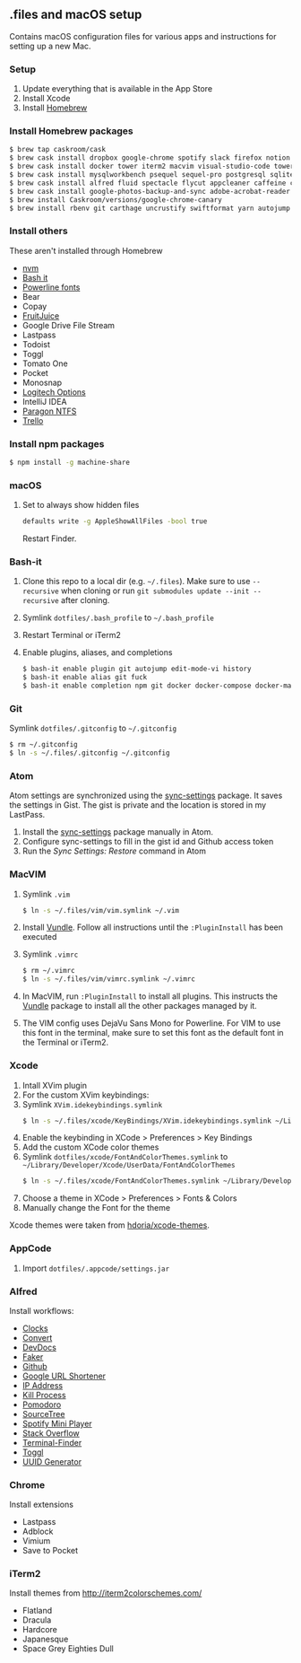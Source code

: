 ## .files and macOS setup

Contains macOS configuration files for various apps and instructions for setting up a new Mac.

### Setup

1. Update everything that is available in the App Store
2. Install Xcode
3. Install [Homebrew](https://brew.sh)

### Install Homebrew packages

```bash
$ brew tap caskroom/cask
$ brew cask install dropbox google-chrome spotify slack firefox notion
$ brew cask install docker tower iterm2 macvim visual-studio-code tower cyberduck simsim
$ brew cask install mysqlworkbench psequel sequel-pro postgresql sqlitebrowser
$ brew cask install alfred fluid spectacle flycut appcleaner caffeine commander-one flux keepassxc omnidisksweeper
$ brew cask install google-photos-backup-and-sync adobe-acrobat-reader handbrake vlc libreoffice
$ brew install Caskroom/versions/google-chrome-canary
$ brew install rbenv git carthage uncrustify swiftformat yarn autojump thefuck lnav watchman tree ncdu
```

### Install others

These aren't installed through Homebrew

* [nvm](https://github.com/creationix/nvm#git-install)
* [Bash it](https://github.com/Bash-it/bash-it)
* [Powerline fonts](https://github.com/powerline/fonts)
* Bear
* Copay
* [FruitJuice](https://itunes.apple.com/us/app/fruitjuice-battery-health/id671736912?mt=12)
* Google Drive File Stream
* Lastpass
* Todoist
* Toggl
* Tomato One
* Pocket
* Monosnap
* [Logitech Options](http://support.logitech.com/en_us/software/options)
* IntelliJ IDEA
* [Paragon NTFS](https://www.paragon-software.com/ufsdhome/ntfs-mac/)
* [Trello](https://trello.com/platforms)

### Install npm packages

```bash
$ npm install -g machine-share
```

### macOS

1. Set to always show hidden files

   ```bash
   defaults write -g AppleShowAllFiles -bool true
   ```
   
   Restart Finder.

### Bash-it

1. Clone this repo to a local dir (e.g. `~/.files`). Make sure to use `--recursive` when cloning or run `git submodules update --init --recursive` after cloning.
2. Symlink `dotfiles/.bash_profile` to `~/.bash_profile`
3. Restart Terminal or iTerm2
4. Enable plugins, aliases, and completions

   ```bash
   $ bash-it enable plugin git autojump edit-mode-vi history
   $ bash-it enable alias git fuck 
   $ bash-it enable completion npm git docker docker-compose docker-machine bundler
   ```

### Git

Symlink `dotfiles/.gitconfig` to `~/.gitconfig`

```bash
$ rm ~/.gitconfig
$ ln -s ~/.files/.gitconfig ~/.gitconfig
```

### Atom

Atom settings are synchronized using the [sync-settings](https://github.com/atom-community/sync-settings) package. It saves the settings in Gist. The gist is private and the location is stored in my LastPass.

1. Install the [sync-settings](https://github.com/atom-community/sync-settings) package manually in Atom.
2. Configure sync-settings to fill in the gist id and Github access token
3. Run the _Sync Settings: Restore_ command in Atom

### MacVIM

1. Symlink `.vim` 

   ```bash
   $ ln -s ~/.files/vim/vim.symlink ~/.vim
   ```
2. Install [Vundle](https://github.com/VundleVim/Vundle.vim). Follow all instructions until the `:PluginInstall` has been executed
3. Symlink `.vimrc`
   ```bash
   $ rm ~/.vimrc
   $ ln -s ~/.files/vim/vimrc.symlink ~/.vimrc
   ```
4. In MacVIM, run `:PluginInstall` to install all plugins. This instructs the [Vundle](https://github.com/VundleVim/Vundle.vim) package to install all the other packages managed by it.
5. The VIM config uses DejaVu Sans Mono for Powerline. For VIM to use this font in the terminal, make sure to set this font as the default font in the Terminal or iTerm2.

### Xcode

1. Intall XVim plugin
2. For the custom XVim keybindings:
  1. Symlink `XVim.idekeybindings.symlink`
     ```bash
     $ ln -s ~/.files/xcode/KeyBindings/XVim.idekeybindings.symlink ~/Library/Developer/Xcode/UserData/KeyBindings/XVim.idekeybindings
     ```
  2. Enable the keybinding in XCode > Preferences > Key Bindings
4. Add the custom XCode color themes
  1. Symlink `dotfiles/xcode/FontAndColorThemes.symlink` to `~/Library/Developer/Xcode/UserData/FontAndColorThemes`
     ```bash
     $ ln -s ~/.files/xcode/FontAndColorThemes.symlink ~/Library/Developer/Xcode/UserData/FontAndColorThemes
     ```
  2. Choose a theme in XCode > Preferences > Fonts & Colors
  3. Manually change the Font for the theme

Xcode themes were taken from [hdoria/xcode-themes](https://github.com/hdoria/xcode-themes).

### AppCode

1. Import `dotfiles/.appcode/settings.jar`

### Alfred

Install workflows:

* [Clocks](https://github.com/r1cc4rdo/alfred-workflows)
* [Convert](https://github.com/deanishe/alfred-convert)
* [DevDocs](https://github.com/yannickglt/alfred-devdocs)
* [Faker](https://github.com/zenorocha/alfred-workflows)
* [Github](https://github.com/gharlan/alfred-github-workflow)
* [Google URL Shortener](http://www.packal.org/workflow/google-url-shortener)
* [IP Address](https://github.com/zenorocha/alfred-workflows)
* [Kill Process](https://github.com/zenorocha/alfred-workflows)
* [Pomodoro](https://github.com/ecbrodie/pomodoro-alfred)
* [SourceTree](https://github.com/yourtion/Alfred_SourceTree)
* [Spotify Mini Player](http://alfred-spotify-mini-player.com/)
* [Stack Overflow](https://github.com/zenorocha/alfred-workflows)
* [Terminal-Finder](https://github.com/LeEnno/alfred-terminalfinder)
* [Toggl](https://github.com/jason0x43/alfred-toggl)
* [UUID Generator](http://www.packal.org/workflow/uuid-generator-0)

### Chrome

Install extensions

* Lastpass
* Adblock
* Vimium
* Save to Pocket

### iTerm2

Install themes from http://iterm2colorschemes.com/

* Flatland
* Dracula
* Hardcore
* Japanesque
* Space Grey Eighties Dull
